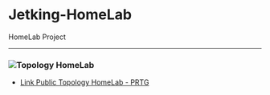 # Jetking-HomeLab
HomeLab Project

-------------------------------------------------------------------------------------
### ![Topology HomeLab](https://github.com/VinhLin/Jetking-HomeLab/Topology_HomeLab.png)
- [Link Public Topology HomeLab - PRTG](https://homelab-hh.com.vn/public/mapshow.htm?id=2107&mapid=DA81AC23-ECDC-4E37-82D0-4740FD16C48C)












